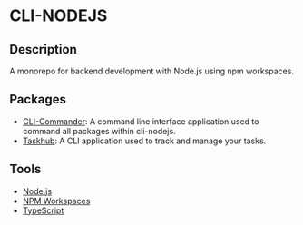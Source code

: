 # CLI-NODEJS

## Description
A monorepo for backend development with Node.js using npm workspaces.

## Packages
- [CLI-Commander](https://github.com/zachdrummond/cli-nodejs/tree/main/packages/cli-commander): A command line interface application used to command all packages within cli-nodejs.
- [Taskhub](https://github.com/zachdrummond/cli-nodejs/tree/main/packages/taskhub): A CLI application used to track and manage your tasks.

## Tools
- [Node.js](https://nodejs.org/en)
- [NPM Workspaces](https://docs.npmjs.com/cli/v11/using-npm/workspaces)
- [TypeScript](https://www.typescriptlang.org/)